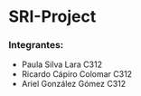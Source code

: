 # SRI-Project
### Integrantes:
- Paula Silva Lara C312
- Ricardo Cápiro Colomar C312
- Ariel González Gómez C312
